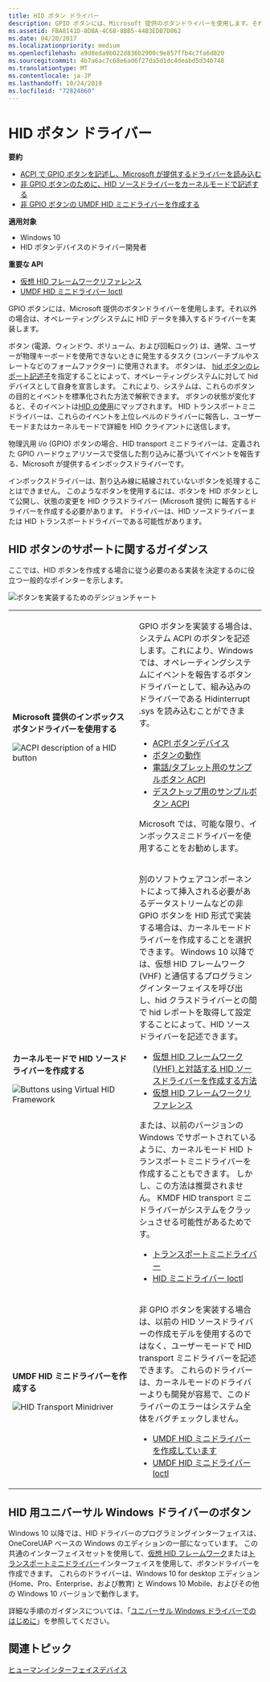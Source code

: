 ```yaml
---
title: HID ボタン ドライバー
description: GPIO ボタンには、Microsoft 提供のボタンドライバーを使用します。それ以外の場合は、オペレーティングシステムに HID データを挿入するドライバーを実装します。
ms.assetid: FBA8141D-8DBA-4C68-8BB5-44B3EDB7D062
ms.date: 04/20/2017
ms.localizationpriority: medium
ms.openlocfilehash: a9d8eda9b022d836b2900c9e857ffb4c7fa6d820
ms.sourcegitcommit: 4b7a6ac7c68e6ad6f27da5d1dc4deabd5d34b748
ms.translationtype: MT
ms.contentlocale: ja-JP
ms.lasthandoff: 10/24/2019
ms.locfileid: "72824860"
---
```

# <a name="hid-button-drivers"></a>HID ボタン ドライバー


**要約**

-   [ACPI で GPIO ボタンを記述し、Microsoft が提供するドライバーを読み込む](acpi-button-device.md)
-   [非 GPIO ボタンのために、HID ソースドライバーをカーネルモードで記述する](virtual-hid-framework--vhf-.md)
-   [非 GPIO ボタンの UMDF HID ミニドライバーを作成する](https://docs.microsoft.com/windows-hardware/drivers/wdf/creating-umdf-hid-minidrivers)

**適用対象**

-   Windows 10
-   HID ボタンデバイスのドライバー開発者

**重要な API**

-   [仮想 HID フレームワークリファレンス](https://docs.microsoft.com/windows-hardware/drivers/ddi/index)
-   [UMDF HID ミニドライバー Ioctl](https://docs.microsoft.com/previous-versions/hh463977(v=vs.85))

GPIO ボタンには、Microsoft 提供のボタンドライバーを使用します。それ以外の場合は、オペレーティングシステムに HID データを挿入するドライバーを実装します。

ボタン (電源、ウィンドウ、ボリューム、および回転ロック) は、通常、ユーザーが物理キーボードを使用できないときに発生するタスク (コンバーチブルやスレートなどのフォームファクター) に使用されます。 ボタンは、 [hid ボタンのレポート記述子](https://docs.microsoft.com/windows-hardware/drivers/gpiobtn/hid-button-report-descriptors)を指定することによって、オペレーティングシステムに対して hid デバイスとして自身を宣言します。 これにより、システムは、これらのボタンの目的とイベントを標準化された方法で解釈できます。 ボタンの状態が変化すると、そのイベントは[HID の使用](hid-usages.md)にマップされます。 HID トランスポートミニドライバーは、これらのイベントを上位レベルのドライバーに報告し、ユーザーモードまたはカーネルモードで詳細を HID クライアントに送信します。

物理汎用 i/o (GPIO) ボタンの場合、HID transport ミニドライバーは、定義された GPIO ハードウェアリソースで受信した割り込みに基づいてイベントを報告する、Microsoft が提供するインボックスドライバーです。

インボックスドライバーは、割り込み線に結線されていないボタンを処理することはできません。 このようなボタンを使用するには、ボタンを HID ボタンとして公開し、状態の変更を HID クラスドライバー (Microsoft 提供) に報告するドライバーを作成する必要があります。 ドライバーは、HID ソースドライバーまたは HID トランスポートドライバーである可能性があります。

## <a name="guidance-for-supporting-hid-buttons"></a>HID ボタンのサポートに関するガイダンス


ここでは、HID ボタンを作成する場合に従う必要のある実装を決定するのに役立つ一般的なポインターを示します。

![ボタンを実装するためのデシジョンチャート](images/button.png)

<table>
<colgroup>
<col width="50%" />
<col width="50%" />
</colgroup>
<tbody>
<tr class="odd">
<td><p><strong>Microsoft 提供のインボックスボタンドライバーを使用する</strong></p>
<p><img src="images/hid-acpi.png" alt="ACPI description of a HID button" /></p></td>
<td><p>GPIO ボタンを実装する場合は、システム ACPI のボタンを記述します。これにより、Windows では、オペレーティングシステムにイベントを報告するボタンドライバーとして、組み込みのドライバーである Hidinterrupt .sys を読み込むことができます。</p>
<ul>
<li><a href="acpi-button-device.md" data-raw-source="[ACPI button device](acpi-button-device.md)">ACPI ボタンデバイス</a></li>
<li><a href="https://docs.microsoft.com/windows-hardware/drivers/gpiobtn/button-behavior" data-raw-source="[Button Behavior](https://docs.microsoft.com/windows-hardware/drivers/gpiobtn/button-behavior)">ボタンの動作</a></li>
<li><a href="acpi-button-device.md#acpi-button-phone" data-raw-source="[Sample buttons ACPI for phone/tablet](acpi-button-device.md#acpi-button-phone)">電話/タブレット用のサンプルボタン ACPI</a></li>
<li><a href="acpi-button-device.md#acpi-button-desktop" data-raw-source="[Sample buttons ACPI for desktop](acpi-button-device.md#acpi-button-desktop)">デスクトップ用のサンプルボタン ACPI</a></li>
</ul>
<p>Microsoft では、可能な限り、インボックスミニドライバーを使用することをお勧めします。</p></td>
</tr>
<tr class="even">
<td><p><strong>カーネルモードで HID ソースドライバーを作成する</strong></p>
<p><img src="images/hid-vhf.png" alt="Buttons using Virtual HID Framework" /></p></td>
<td><p>別のソフトウェアコンポーネントによって挿入される必要があるデータストリームなどの非 GPIO ボタンを HID 形式で実装する場合は、カーネルモードドライバーを作成することを選択できます。 Windows 10 以降では、仮想 HID フレームワーク (VHF) と通信するプログラミングインターフェイスを呼び出し、hid クラスドライバーとの間で hid レポートを取得して設定することによって、HID ソースドライバーを記述できます。</p>
<ul>
<li><a href="virtual-hid-framework--vhf-.md" data-raw-source="[How to write a HID source driver that interacts with Virtual HID Framework (VHF)](virtual-hid-framework--vhf-.md)">仮想 HID フレームワーク (VHF) と対話する HID ソースドライバーを作成する方法</a></li>
<li><a href="https://docs.microsoft.com/windows-hardware/drivers/ddi/index" data-raw-source="[Virtual HID Framework Reference](https://docs.microsoft.com/windows-hardware/drivers/ddi/index)">仮想 HID フレームワークリファレンス</a></li>
</ul>
<p>または、以前のバージョンの Windows でサポートされているように、カーネルモード HID トランスポートミニドライバーを作成することもできます。 しかし、この方法は推奨されません。 KMDF HID transport ミニドライバーがシステムをクラッシュさせる可能性があるためです。</p>
<ul>
<li><a href="transport-minidrivers.md" data-raw-source="[Transport Minidrivers](transport-minidrivers.md)">トランスポートミニドライバー</a></li>
<li><a href="https://docs.microsoft.com/windows-hardware/drivers/ddi/index" data-raw-source="[HID Minidriver IOCTLs](https://docs.microsoft.com/windows-hardware/drivers/ddi/index)">HID ミニドライバー Ioctl</a></li>
</ul></td>
</tr>
<tr class="odd">
<td><p><strong>UMDF HID ミニドライバーを作成する</strong></p>
<p><img src="images/hid-umdf.png" alt="HID Transport Minidriver" /></p></td>
<td><p>非 GPIO ボタンを実装する場合は、以前の HID ソースドライバーの作成モデルを使用するのではなく、ユーザーモードで HID transport ミニドライバーを記述できます。 これらのドライバーは、カーネルモードのドライバーよりも開発が容易で、このドライバーのエラーはシステム全体をバグチェックしません。</p>
<ul>
<li><a href="https://docs.microsoft.com/windows-hardware/drivers/wdf/creating-umdf-hid-minidrivers" data-raw-source="[Creating UMDF HID Minidrivers](https://docs.microsoft.com/windows-hardware/drivers/wdf/creating-umdf-hid-minidrivers)">UMDF HID ミニドライバーを作成しています</a></li>
<li><a href="https://docs.microsoft.com/previous-versions/hh463977(v=vs.85)" data-raw-source="[UMDF HID Minidriver IOCTLs](https://docs.microsoft.com/previous-versions/hh463977(v=vs.85))">UMDF HID ミニドライバー Ioctl</a></li>
</ul></td>
</tr>
</tbody>
</table>

 

## <a name="universal-windows-drivers-for-hid-buttons"></a>HID 用ユニバーサル Windows ドライバーのボタン


Windows 10 以降では、HID ドライバーのプログラミングインターフェイスは、OneCoreUAP ベースの Windows のエディションの一部になっています。 この共通のインターフェイスセットを使用して、[仮想 HID フレームワーク](https://docs.microsoft.com/windows-hardware/drivers/ddi/index)または[トランスポートミニドライバー](transport-minidrivers.md)インターフェイスを使用して、ボタンドライバーを作成できます。 これらのドライバーは、Windows 10 for desktop エディション (Home、Pro、Enterprise、および教育) と Windows 10 Mobile、およびその他の Windows 10 バージョンで動作します。

詳細な手順のガイダンスについては、「[ユニバーサル Windows ドライバーでのはじめに](https://docs.microsoft.com/windows-hardware/drivers)」を参照してください。

## <a name="related-topics"></a>関連トピック
[ヒューマンインターフェイスデバイス](https://developer.microsoft.com/windows/hardware)  



